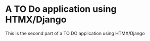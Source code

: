 # A TO Do application using HTMX/Django

This is the second part of a TO DO application using HTMX/Django

